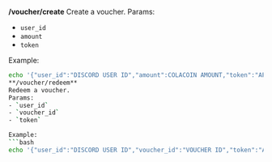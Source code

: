 **/voucher/create**
Create a voucher. 
Params:
- `user_id`
- `amount`
- `token`

Example:
```bash
echo '{"user_id":"DISCORD USER ID","amount":COLACOIN AMOUNT,"token":"APP TOKEN"}' | http POST endpoint/voucher/create --json```
**/voucher/redeem**
Redeem a voucher. 
Params:
- `user_id`
- `voucher_id`
- `token`

Example:
```bash
echo '{"user_id":"DISCORD USER ID","voucher_id":"VOUCHER ID","token":"APP TOKEN"}' | http POST endpoint/voucher/redeem --json```
